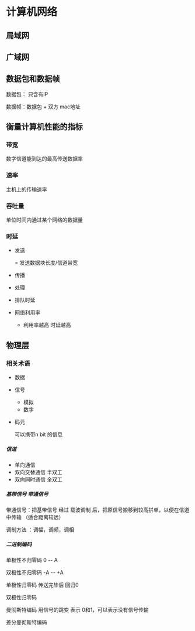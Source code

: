 # 计算机网络

## 局域网





## 广域网





## 数据包和数据帧

数据包： 只含有IP

数据帧：数据包 + 双方 mac地址





## 衡量计算机性能的指标

### 带宽

数字信道能到达的最高传送数据率

### 速率

主机上的传输速率

### 吞吐量

单位时间内通过某个网络的数据量

### 时延

* 发送

  = 发送数据块长度/信道带宽

* 传播

* 处理

* 排队时延

* 网络利用率
  * 利用率越高 时延越高



 ## 物理层

### 相关术语

* 数据

* 信号

  * 模拟
  * 数字

* 码元

  可以携带n bit 的信息

##### 信道

* 单向通信
* 双向交替通信 半双工
* 双向同时通信 全双工

##### 基带信号  带通信号

带通信号：把基带信号 经过 载波调制 后，把原信号搬移到较高拼单，以便在信道中传输 （适合距离较远）

调制方法  ：调幅，调频，调相

##### 二进制编码

单极性不归零码  0  --  A  

双极性不归零码  -A  --  +A

单极性归零码  传送完毕后  回归0

双极性归零码

曼彻斯特编码  用信号的跳变 表示 0和1，可以表示没有信号传输  

差分曼彻斯特编码



